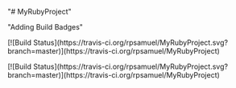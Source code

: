 "# MyRubyProject" 
<p>"Adding Build Badges"</p>
<p>
[![Build Status](https://travis-ci.org/rpsamuel/MyRubyProject.svg?branch=master)](https://travis-ci.org/rpsamuel/MyRubyProject)
</p>
[![Build Status](https://travis-ci.org/rpsamuel/MyRubyProject.svg?branch=master)](https://travis-ci.org/rpsamuel/MyRubyProject)
